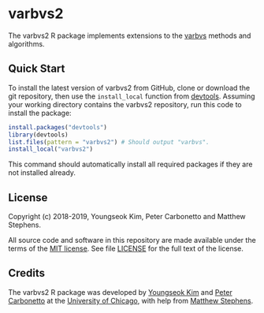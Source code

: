 # varbvs2

The varbvs2 R package implements extensions to the [varbvs][varbvs]
methods and algorithms.

## Quick Start

To install the latest version of varbvs2 from GitHub, clone or
download the git repository, then use the `install_local` function
from [devtools][devtools]. Assuming your working directory contains
the varbvs2 repository, run this code to install the package:

```R
install.packages("devtools")
library(devtools)
list.files(pattern = "varbvs2") # Should output "varbvs".
install_local("varbvs2")
```

This command should automatically install all required packages if
they are not installed already.


## License

Copyright (c) 2018-2019, Youngseok Kim, Peter Carbonetto and Matthew
Stephens.

All source code and software in this repository are made available
under the terms of the [MIT license][mit-license]. See
file [LICENSE](LICENSE) for the full text of the license.

## Credits

The varbvs2 R package was developed by [Youngseok Kim][youngseok] and
[Peter Carbonetto][peter] at the [University of Chicago][uchicago],
with help from [Matthew Stephens][matthew].

[varbvs]: https://github.com/pcarbo/varbvs
[mit-license]: https://opensource.org/licenses/mit-license.html
[devtools]: https://github.com/r-lib/devtools
[uchicago]: https://www.uchicago.edu
[youngseok]: https://github.com/youngseok-kim
[peter]: https://pcarbo.github.io
[matthew]: http://stephenslab.uchicago.edu
